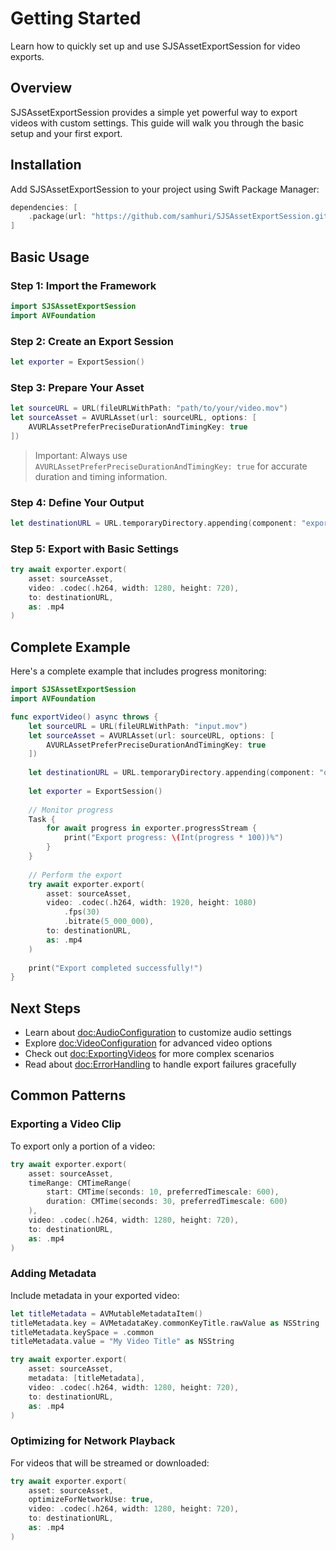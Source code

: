 # Getting Started

Learn how to quickly set up and use SJSAssetExportSession for video exports.

## Overview

SJSAssetExportSession provides a simple yet powerful way to export videos with custom settings. This guide will walk you through the basic setup and your first export.

## Installation

Add SJSAssetExportSession to your project using Swift Package Manager:

```swift
dependencies: [
    .package(url: "https://github.com/samhuri/SJSAssetExportSession.git", from: "0.3.0")
]
```

## Basic Usage

### Step 1: Import the Framework

```swift
import SJSAssetExportSession
import AVFoundation
```

### Step 2: Create an Export Session

```swift
let exporter = ExportSession()
```

### Step 3: Prepare Your Asset

```swift
let sourceURL = URL(fileURLWithPath: "path/to/your/video.mov")
let sourceAsset = AVURLAsset(url: sourceURL, options: [
    AVURLAssetPreferPreciseDurationAndTimingKey: true
])
```

> Important: Always use `AVURLAssetPreferPreciseDurationAndTimingKey: true` for accurate duration and timing information.

### Step 4: Define Your Output

```swift
let destinationURL = URL.temporaryDirectory.appending(component: "exported-video.mp4")
```

### Step 5: Export with Basic Settings

```swift
try await exporter.export(
    asset: sourceAsset,
    video: .codec(.h264, width: 1280, height: 720),
    to: destinationURL,
    as: .mp4
)
```

## Complete Example

Here's a complete example that includes progress monitoring:

```swift
import SJSAssetExportSession
import AVFoundation

func exportVideo() async throws {
    let sourceURL = URL(fileURLWithPath: "input.mov")
    let sourceAsset = AVURLAsset(url: sourceURL, options: [
        AVURLAssetPreferPreciseDurationAndTimingKey: true
    ])
    
    let destinationURL = URL.temporaryDirectory.appending(component: "output.mp4")
    
    let exporter = ExportSession()
    
    // Monitor progress
    Task {
        for await progress in exporter.progressStream {
            print("Export progress: \(Int(progress * 100))%")
        }
    }
    
    // Perform the export
    try await exporter.export(
        asset: sourceAsset,
        video: .codec(.h264, width: 1920, height: 1080)
            .fps(30)
            .bitrate(5_000_000),
        to: destinationURL,
        as: .mp4
    )
    
    print("Export completed successfully!")
}
```

## Next Steps

- Learn about <doc:AudioConfiguration> to customize audio settings
- Explore <doc:VideoConfiguration> for advanced video options
- Check out <doc:ExportingVideos> for more complex scenarios
- Read about <doc:ErrorHandling> to handle export failures gracefully

## Common Patterns

### Exporting a Video Clip

To export only a portion of a video:

```swift
try await exporter.export(
    asset: sourceAsset,
    timeRange: CMTimeRange(
        start: CMTime(seconds: 10, preferredTimescale: 600),
        duration: CMTime(seconds: 30, preferredTimescale: 600)
    ),
    video: .codec(.h264, width: 1280, height: 720),
    to: destinationURL,
    as: .mp4
)
```

### Adding Metadata

Include metadata in your exported video:

```swift
let titleMetadata = AVMutableMetadataItem()
titleMetadata.key = AVMetadataKey.commonKeyTitle.rawValue as NSString
titleMetadata.keySpace = .common
titleMetadata.value = "My Video Title" as NSString

try await exporter.export(
    asset: sourceAsset,
    metadata: [titleMetadata],
    video: .codec(.h264, width: 1280, height: 720),
    to: destinationURL,
    as: .mp4
)
```

### Optimizing for Network Playback

For videos that will be streamed or downloaded:

```swift
try await exporter.export(
    asset: sourceAsset,
    optimizeForNetworkUse: true,
    video: .codec(.h264, width: 1280, height: 720),
    to: destinationURL,
    as: .mp4
)
```